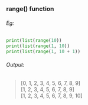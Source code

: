 ### range() function
###### Eg:
```python
print(list(range(10))
print(list(range(1, 10))
print(list(range(1, 10 + 1))
```
  ###### Output:
  > [0, 1, 2, 3, 4, 5, 6, 7, 8, 9]  
  > [1, 2, 3, 4, 5, 6, 7, 8, 9]  
  > [1, 2, 3, 4, 5, 6, 7, 8, 9, 10]  
